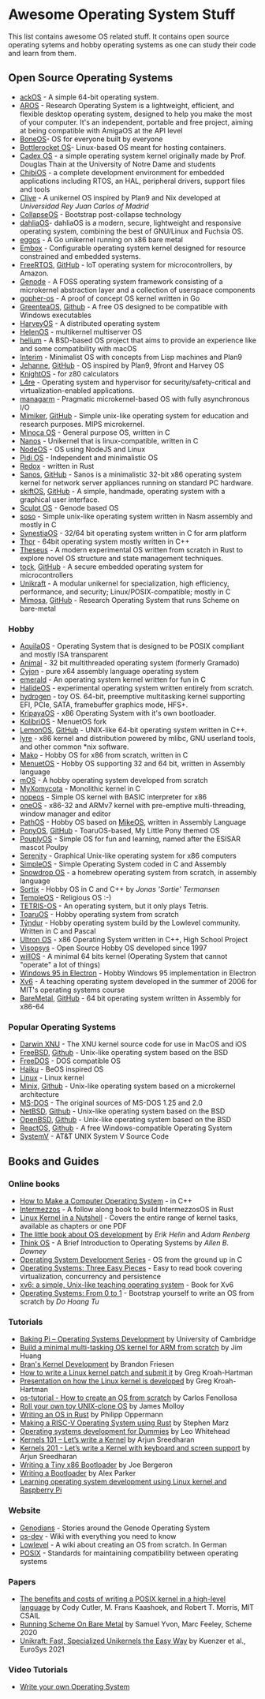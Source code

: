 # Awesome Operating System Stuff

This list contains awesome OS related stuff.
It contains open source operating sytems and hobby operating systems as one can study their code and learn from them.

## Open Source Operating Systems

* [ackOS](https://github.com/ackOS-project/ackOS) - A simple 64-bit operating system.
* [AROS](https://aros.sourceforge.io/) - Research Operating System is a lightweight, efficient, and flexible desktop operating system, designed to help you make the most of your computer. It's an independent, portable and free project, aiming at being compatible with AmigaOS at the API level
* [BoneOS](https://github.com/Bone-Project/BoneOS)- OS for everyone built by everyone
* [Bottlerocket OS](https://github.com/bottlerocket-os/bottlerocket)- Linux-based OS meant for hosting containers.
* [Cadex OS](https://github.com/opencreeck/Cadex-OS-Official) - a simple operating system kernel originally made by Prof. Douglas Thain at the University of Notre Dame and students
* [ChibiOS](http://www.chibios.org/) - a complete development environment for embedded applications including RTOS, an HAL, peripheral drivers, support files and tools
* [Clive](https://lsub.org/ls/clive.html) - A unikernel OS inspired by Plan9 and Nix developed at *Universidad Rey Juan Carlos of Madrid*
* [CollapseOS](https://collapseos.org/) - Bootstrap post-collapse technology
* [dahliaOS](https://dahliaos.io)- dahliaOS is a modern, secure, lightweight and responsive operating system, combining the best of GNU/Linux and Fuchsia OS.
* [eggos](https://github.com/icexin/eggos) - A Go unikernel running on x86 bare metal
* [Embox](http://www.embox.rocks/) - Configurable operating system kernel designed for resource constrained and embedded systems.
* [FreeRTOS](https://aws.amazon.com/freertos/), [GitHub](https://github.com/aws/amazon-freertos) - IoT operating system for microcontrollers, by Amazon.
* [Genode](https://genode.org/) - A FOSS operating system framework consisting of a microkernel abstraction layer and a collection of userspace components
* [gopher-os](https://github.com/gopher-os/gopher-os) - A proof of concept OS kernel written in Go
* [GreenteaOS](https://greenteaos.github.io/), [Github](https://github.com/GreenteaOS/Greentea) - A free OS designed to be compatible with Windows executables 
* [HarveyOS](https://harvey-os.org/) - A distributed operating system
* [HelenOS](https://github.com/HelenOS/helenos) - multikernel multiserver OS
* [helium](https://github.com/mszoek/helium) - A BSD-based OS project that aims to provide an experience like and some compatibility with macOS
* [Interim](https://github.com/mntmn/interim) - Minimalist OS with concepts from Lisp machines and Plan9
* [Jehanne](http://jehanne.io/), [GitHub](https://github.com/JehanneOS/jehanne/) - OS inspired by Plan9, 9front and Harvey OS
* [KnightOS](https://github.com/KnightOS/KnightOS) - for z80 calculators
* [L4re](https://github.com/kernkonzept/l4re-core) - Operating system and hypervisor for security/safety-critical and virtualization-enabled applications.
* [managarm](https://github.com/managarm/managarm) - Pragmatic microkernel-based OS with fully asynchronous I/O
* [Mimiker](https://mimiker.ii.uni.wroc.pl/), [GitHub](https://github.com/cahirwpz/mimiker) - Simple unix-like operating system for education and research purposes. MIPS microkernel.
* [Minoca OS](https://github.com/minoca/os) - General purpose OS, written in C
* [Nanos](https://github.com/nanovms/nanos) - Unikernel that is linux-compatible, written in C
* [NodeOS](https://github.com/NodeOS/NodeOS) - OS using NodeJS and Linux
* [Pidi OS](https://github.com/GandelXIV/pidi-os) - Independent and minimalistic OS
* [Redox](https://github.com/redox-os/redox) - written in Rust
* [Sanos](http://www.jbox.dk/sanos/), [GitHub](https://github.com/ringgaard/sanos) - Sanos is a minimalistic 32-bit x86 operating system kernel for network server appliances running on standard PC hardware.
* [skiftOS](https://skiftos.org/), [GitHub](https://github.com/skiftOS/skift) - A simple, handmade, operating system with a graphical user interface.
* [Sculpt OS](https://genode.org/download/sculpt) - Genode based OS
* [soso](https://github.com/ozkl/soso) - Simple unix-like operating system written in Nasm assembly and mostly in C
* [SynestiaOS](https://github.com/SynestiaOS/SynestiaOS) - 32/64 bit operating system written in C for arm platform
* [Thor](https://github.com/wichtounet/thor-os) - 64bit operating system mostly written in C++
* [Theseus](https://github.com/theseus-os/Theseus) - A modern experimental OS written from scratch in Rust to explore novel OS structure and state management techniques.
* [tock](https://www.tockos.org/), [GitHub](https://github.com/tock/tock) - A secure embedded operating system for microcontrollers
* [Unikraft](https://github.com/unikraft/unikraft) - A modular unikernel for specialization, high efficiency, performance, and security; Linux/POSIX-compatible; mostly in C
* [Mimosa](https://icfp20.sigplan.org/details/scheme-2020-papers/3/Running-Scheme-On-Bare-Metal-Experience-Report-), [GitHub](https://github.com/udem-dlteam/mimosa) - Research Operating System that runs Scheme on bare-metal

### Hobby
* [AquilaOS](https://aquilaos.com) - Operating System that is designed to be POSIX compliant and mostly ISA transparent
* [Animal](https://github.com/frednora/animal) - 32 bit multithreaded operating system (formerly Gramado)
* [Cyjon](https://github.com/Blackend/Cyjon/) - pure x64 assembly language operating system
* [emerald](https://github.com/Abb1x/emerald) - An operating system kernel written for fun in C
* [HalideOS](https://dsc-kiit.github.io/project-halide/) - experimental operating system written entirely from scratch.
* [hydrogen](https://github.com/mszoek/hydrogen) - toy OS. 64-bit, preemptive multitasking kernel supporting EFI, PCIe, SATA, framebuffer graphics mode, HFS+.
* [KripayaOS](https://github.com/Kripaya/KripayaOS) - x86 Operating System with it's own bootloader.
* [KolibriOS](http://www.kolibrios.org) - MenuetOS fork
* [LemonOS](https://lemonos.org/), [GitHub](https://github.com/fido2020/Lemon-OS) - UNIX-like 64-bit operating system written in C++.
* [lyre](https://github.com/lyre-os/lyre) - x86 kernel and distribution powered by mlibc, GNU userland tools, and other common *nix software.
* [Mako](https://github.com/AjayMT/mako) - Hobby OS for x86 from scratch, written in C
* [MenuetOS](http://www.menuetos.net/) - Hobby OS supporting 32 and 64 bit, written in Assembly language
* [mOS](https://github.com/MQuy/mos) - A hobby operating system developed from scratch
* [MyXomycota](https://sourceforge.net/projects/myxomycota/) - Monolithic kernel in C
* [nopeos](https://github.com/d99kris/nopeos) - Simple OS kernel with BASIC interpreter for x86
* [oneOS](https://github.com/nimelehin/oneOS) - x86-32 and ARMv7 kernel with pre-emptive multi-threading, window manager and editor
* [PathOS](http://path-os.duckdns.org/) - Hobby OS based on [MikeOS](https://github.com/mig-hub/mikeOS), written in Assembly Language
* [PonyOS](https://ponyos.org/), [GitHub](https://github.com/klange/ponyos) - ToaruOS-based, My Little Pony themed OS
* [PouplyOS](https://github.com/mtribiere/PoulpyOS) - Simple OS for fun and learning, named after the ESISAR mascot Poulpy
* [Serenity](https://github.com/SerenityOS/serenity) - Graphical Unix-like operating system for x86 computers
* [SimpleOS](https://github.com/xing1357/SimpleOS) - Simple Operating System coded in C and Assembly
* [Snowdrop OS](http://sebastianmihai.com/snowdrop/) - a homebrew operating system from scratch, in assembly language 
* [Sortix](https://sortix.org/) - Hobby OS in C and C++ by *Jonas 'Sortie' Termansen*
* [TempleOS](https://github.com/minexew/TempleOS) - Religious OS :-)
* [TETRIS-OS](https://github.com/jdah/tetris-os) - An operating system, but it only plays Tetris.
* [ToaruOS](https://github.com/klange/toaruos) - Hobby operating system from scratch
* [Týndur](http://www.tyndur.org/) - Hobby operating system build by the Lowlevel community. Written in C and Pascal
* [Ultron OS](https://github.com/aswinmohanme/ultronOS) -  x86 Operating System written in C++, High School Project
* [Visopsys](https://visopsys.org/) - Open Source Hobby OS developed since 1997
* [willOS](https://github.com/willdurand/willOS) - A minimal 64 bits kernel (Operating System that cannot "operate" a lot of things)
* [Windows 95 in Electron](https://github.com/felixrieseberg/windows95) - Hobby Windows 95 implementation in Electron
* [Xv6](https://pdos.csail.mit.edu/6.828/2019/xv6.html) - A teaching operating system developed in the summer of 2006 for MIT's operating systems course
* [BareMetal](http://www.returninfinity.com/), [GitHub](https://github.com/ReturnInfinity/BareMetal) - 64 bit operating system written in Assembly for x86-64

### Popular Operating Systems
* [Darwin XNU](https://github.com/apple/darwin-xnu) - The XNU kernel source code for use in MacOS and iOS
* [FreeBSD](https://freebsd.org/), [Github](https://github.com/freebsd/freebsd) - Unix-like operating system based on the BSD
* [FreeDOS](http://freedos.org/) - DOS compatible OS
* [Haiku](https://github.com/haiku/haiku) - BeOS inspired OS
* [Linux](https://github.com/torvalds/linux) - Linux kernel
* [Minix](https://www.minix3.org/), [Github](https://github.com/Stichting-MINIX-Research-Foundation/minix) - Unix-like operating system based on a microkernel architecture
* [MS-DOS](https://github.com/microsoft/MS-DOS) - The original sources of MS-DOS 1.25 and 2.0
* [NetBSD](https://www.netbsd.org/), [Github](https://github.com/netbsd/src) - Unix-like operating system based on the BSD
* [OpenBSD](https://www.openbsd.org/), [Github](https://github.com/openbsd/src) - Unix-like operating system based on the BSD
* [ReactOS](https://reactos.org/), [Github](https://github.com/reactos/reactos) - A free Windows-compatible Operating System 
* [SystemV](https://archive.org/details/ATTUNIXSystemVRelease4Version2) - AT&T UNIX System V Source Code

## Books and Guides

### Online books

* [How to Make a Computer Operating System](https://github.com/SamyPesse/How-to-Make-a-Computer-Operating-System) - in C++
* [Intermezzos](https://intermezzos.github.io/book/) - A follow along book to build IntermezzosOS in Rust
* [Linux Kernel in a Nutshell](http://www.kroah.com/lkn/) - Covers the entire range of kernel tasks, available as chapters or one PDF
* [The little book about OS development](http://littleosbook.github.io/) by *Erik Helin* and *Adam Renberg*
* [Think OS](http://greenteapress.com/thinkos/) - A Brief Introduction to Operating Systems by *Allen B. Downey*
* [Operating System Development Series](http://www.brokenthorn.com/Resources/OSDevIndex.html) - OS from the ground up in C
* [Operating Systems: Three Easy Pieces](http://pages.cs.wisc.edu/~remzi/OSTEP/) - Easy to read book covering virtualization, concurrency and persistence
* [xv6: a simple, Unix-like teaching operating system](https://pdos.csail.mit.edu/6.828/2019/xv6/book-riscv-rev0.pdf) - Book for Xv6
* [Operating Systems: From 0 to 1](https://tuhdo.github.io/os01/) - Bootstrap yourself to write an OS from scratch by *Do Hoang Tu*

### Tutorials

* [Baking Pi – Operating Systems Development](https://www.cl.cam.ac.uk/projects/raspberrypi/tutorials/os/index.html) by University of Cambridge
* [Build a minimal multi-tasking OS kernel for ARM from scratch](https://github.com/jserv/mini-arm-os) by Jim Huang
* [Bran's Kernel Development](http://www.osdever.net/bkerndev/Docs/title.htm) by Brandon Friesen
* [How to write a Linux kernel patch and submit it](https://github.com/gregkh/kernel-tutorial) by Greg Kroah-Hartman
* [Presentation on how the Linux kernel is developed](https://github.com/gregkh/kernel-development) by Greg Kroah-Hartman
* [os-tutorial - How to create an OS from scratch](https://github.com/cfenollosa/os-tutorial) by Carlos Fenollosa
* [Roll your own toy UNIX-clone OS](http://jamesmolloy.co.uk/tutorial_html/)  by James Molloy
* [Writing an OS in Rust](https://os.phil-opp.com/) by Philipp Oppermann
* [Making a RISC-V Operating System using Rust](http://osblog.stephenmarz.com/) by Stephen Marz
* [Operating systems development for Dummies](https://medium.com/@lduck11007/operating-systems-development-for-dummies-3d4d786e8ac) by Leo Whitehead
* [Kernels 101 – Let’s write a Kernel](https://arjunsreedharan.org/post/82710718100/kernels-101-lets-write-a-kernel) by Arjun Sreedharan
* [Kernels 201 - Let’s write a Kernel with keyboard and screen support](https://arjunsreedharan.org/post/99370248137/kernels-201-lets-write-a-kernel-with-keyboard) by Arjun Sreedharan
* [Writing a Tiny x86 Bootloader](https://www.joe-bergeron.com/posts/Writing%20a%20Tiny%20x86%20Bootloader/) by Joe Bergeron
* [Writing a Bootloader](http://3zanders.co.uk/2017/10/13/writing-a-bootloader/) by Alex Parker
* [Learning operating system development using Linux kernel and Raspberry Pi](https://github.com/s-matyukevich/raspberry-pi-os)

### Website
* [Genodians](https://genodians.org/) - Stories around the Genode Operating System
* [os-dev](http://wiki.osdev.org/Main_Page) - Wiki with everything you need to know
* [Lowlevel](http://www.lowlevel.eu/wiki/Hauptseite) - A wiki about creating an OS from scratch. In German
* [POSIX](https://pubs.opengroup.org/onlinepubs/9699919799/) - Standards for maintaining compatibility between operating systems

### Papers
* [The benefits and costs of writing a POSIX kernel in a high-level language](https://www.usenix.org/conference/osdi18/presentation/cutler) by Cody Cutler, M. Frans Kaashoek, and Robert T. Morris, MIT CSAIL
* [Running Scheme On Bare Metal](https://icfp20.sigplan.org/details/scheme-2020-papers/3/Running-Scheme-On-Bare-Metal-Experience-Report-) by Samuel Yvon, Marc Feeley, Scheme 2020
* [Unikraft: Fast, Specialized Unikernels the Easy Way](https://dl.acm.org/doi/pdf/10.1145/3447786.3456248) by Kuenzer et al., EuroSys 2021

### Video Tutorials

* [Write your own Operating System](https://www.youtube.com/playlist?list=PLHh55M_Kq4OApWScZyPl5HhgsTJS9MZ6M)
